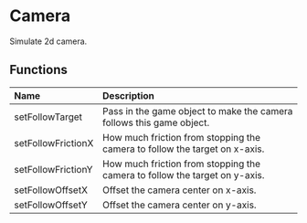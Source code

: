 # Camera

Simulate 2d camera.

## Functions

| Name | Description |
|:---|:---|
| setFollowTarget | Pass in the game object to make the camera follows this game object. |
| setFollowFrictionX | How much friction from stopping the camera to follow the target on x-axis. |
| setFollowFrictionY | How much friction from stopping the camera to follow the target on y-axis. |
| setFollowOffsetX | Offset the camera center on x-axis. |
| setFollowOffsetY | Offset the camera center on y-axis. |
